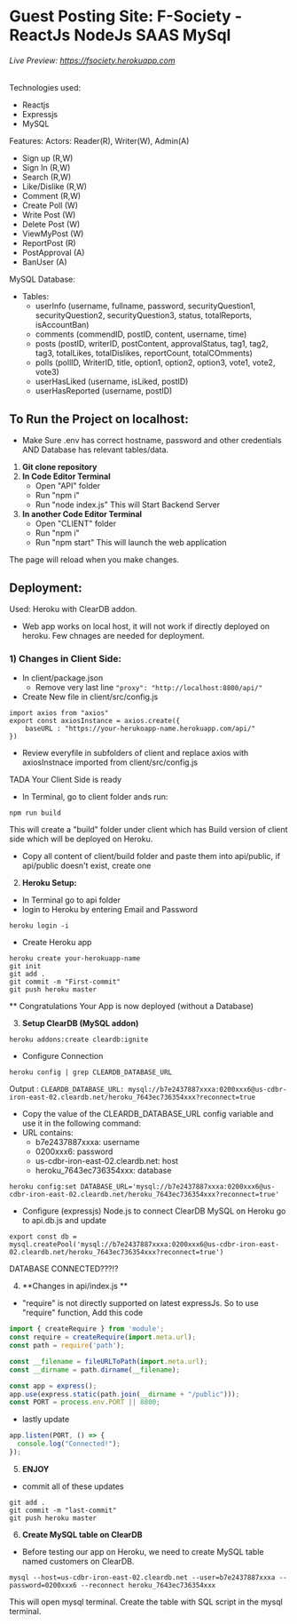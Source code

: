 # Guest Posting Site: F-Society - ReactJs NodeJs SAAS MySql

###### Live Preview: https://fsociety.herokuapp.com

Technologies used:
- Reactjs
- Expressjs
- MySQL

Features:
Actors: Reader(R), Writer(W), Admin(A)
- Sign up      (R,W)
- Sign In      (R,W)
- Search       (R,W)
- Like/Dislike (R,W)
- Comment      (R,W)
- Create Poll    (W)
- Write Post     (W)
- Delete Post    (W)
- ViewMyPost     (W)
- ReportPost     (R)
- PostApproval   (A)
- BanUser        (A)

MySQL Database:
- Tables:
  - userInfo (username, fullname, password, securityQuestion1, securityQuestion2, securityQuestion3, status, totalReports, isAccountBan)
  - comments (commendID, postID, content, username, time)
  - posts    (postID, writerID, postContent, approvalStatus, tag1, tag2, tag3, totalLikes, totalDislikes, reportCount, totalCOmments)
  - polls    (pollID, WriterID, title, option1, option2, option3, vote1, vote2, vote3)
  - userHasLiked (username, isLiked, postID)
  - userHasReported (username, postID)

## To Run the Project on localhost:
- Make Sure .env has correct hostname, password and other credentials AND Database has relevant tables/data.
1) **Git clone repository**
2) **In Code Editor Terminal**
   - Open "API" folder
   - Run "npm i"
   - Run "node index.js"
This will Start Backend Server
3) **In another Code Editor Terminal**
   - Open "CLIENT" folder
   - Run "npm i"
   - Run "npm start"
This will launch the web application

The page will reload when you make changes.

## Deployment:
Used: Heroku with ClearDB addon.
* Web app works on local host, it will not work if directly deployed on heroku. Few chnages are needed for deployment.

### 1) Changes in Client Side:
- In client/package.json
  - Remove very last line ```"proxy": "http://localhost:8800/api/"```
- Create New file in client/src/config.js
```
import axios from "axios"
export const axiosInstance = axios.create({
    baseURL : "https://your-herukoapp-name.herokuapp.com/api/"
})
```
- Review everyfile in subfolders of client and replace axios with axiosInstnace imported from client/src/config.js

TADA Your Client Side is ready

- In Terminal, go to client folder ands run:
```
npm run build
```
This will create a "build" folder under client which has Build version of client side which will be deployed on Heroku.

- Copy all content of client/build folder and paste them into api/public, if api/public doesn't exist, create one
 

2) **Heroku Setup:**
- In Terminal go to api folder
- login to Heroku by entering Email and Password
```
heroku login -i
```
- Create Heroku app
```
heroku create your-herokuapp-name
git init
git add .
git commit -m "First-commit"
git push heroku master
```
** Congratulations Your App is now deployed (without a Database)

3) **Setup ClearDB (MySQL addon)**
```
heroku addons:create cleardb:ignite
```
- Configure Connection
```heroku
heroku config | grep CLEARDB_DATABASE_URL
```
Output : ```CLEARDB_DATABASE_URL: mysql://b7e2437887xxxa:0200xxx6@us-cdbr-iron-east-02.cleardb.net/heroku_7643ec736354xxx?reconnect=true```
- Copy the value of the CLEARDB_DATABASE_URL config variable and use it in the following command:
- URL contains:
  - b7e2437887xxxa: username
  - 0200xxx6: password
  - us-cdbr-iron-east-02.cleardb.net: host
  - heroku_7643ec736354xxx: database
```heroku
heroku config:set DATABASE_URL='mysql://b7e2437887xxxa:0200xxx6@us-cdbr-iron-east-02.cleardb.net/heroku_7643ec736354xxx?reconnect=true'
```
- Configure (expressjs) Node.js to connect ClearDB MySQL on Heroku
go to api.db.js and update
```
export const db = mysql.createPool('mysql://b7e2437887xxxa:0200xxx6@us-cdbr-iron-east-02.cleardb.net/heroku_7643ec736354xxx?reconnect=true')
```
DATABASE CONNECTED???!?

4) **Changes in api/index.js **
- "require" is not directly supported on latest expressJs. So to use "require" function, Add this code
 ```javascript
import { createRequire } from 'module';
const require = createRequire(import.meta.url);
const path = require('path');

const __filename = fileURLToPath(import.meta.url);
const __dirname = path.dirname(__filename);

const app = express();
app.use(express.static(path.join(__dirname + "/public")));
const PORT = process.env.PORT || 8800;
```
- lastly update
```javascript
app.listen(PORT, () => {
  console.log("Connected!");
});
```

5) **ENJOY**
- commit all of these updates
```
git add .
git commit -m "last-commit"
git push heroku master
```

6) **Create MySQL table on ClearDB**
- Before testing our app on Heroku, we need to create MySQL table named customers on ClearDB.
```
mysql --host=us-cdbr-iron-east-02.cleardb.net --user=b7e2437887xxxa --password=0200xxx6 --reconnect heroku_7643ec736354xxx
```
This will open mysql terminal. Create the table with SQL script in the mysql terminal.


